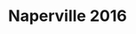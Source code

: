 ---
title: Naperville 2016
showTitle: true
image: /img/photos/sunset.jpg
materials:
description: Some description of the drawing
---